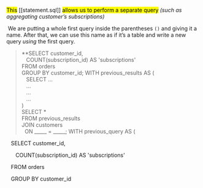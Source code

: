 <mark class="hltr-pomarancza">This</mark> [[statement.sql]]  <mark class="hltr-pomarancza">allows us to perform a separate query</mark> 
	*(such as aggregating customer’s subscriptions)*


 We are putting a whole first query inside the parentheses `()` and giving it a name. After that, we can use this name as if it’s a table and write a new query _using_ the first query.

>**SELECT customer_id,  
   COUNT(subscription_id) AS 'subscriptions'  
FROM orders  
GROUP BY customer_id;
WITH previous_results AS (  
   SELECT ...  
   ...  
   ...  
   ...  
)  
SELECT *  
FROM previous_results  
JOIN customers  
  ON _____ = _____;
WITH previous_query AS (

   SELECT customer_id,

      COUNT(subscription_id) AS 'subscriptions'

   FROM orders

   GROUP BY customer_id